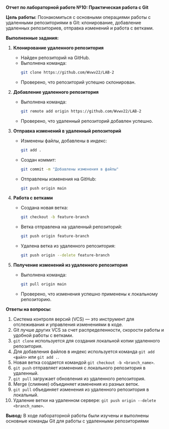 
**Отчет по лабораторной работе №10: Практическая работа с Git**

**Цель работы:**
Познакомиться с основными операциями работы с удаленными репозиториями в Git: клонирование, добавление удаленных репозиториев, отправка изменений и работа с ветками.

**Выполненные задания:**

1. **Клонирование удаленного репозитория**

   - Найден репозиторий на GitHub.
   - Выполнена команда:
     ```bash
     git clone https://github.com/Wvwv22/LAB-2
     ```
   - Проверено, что репозиторий успешно склонирован.

2. **Добавление удаленного репозитория**

   - Выполнена команда:
     ```bash
     git remote add origin https://github.com/Wvwv22/LAB-2
     ```
   - Проверено, что удаленный репозиторий добавлен успешно.

3. **Отправка изменений в удаленный репозиторий**

   - Изменены файлы, добавлены в индекс:
     ```bash
     git add .
     ```
   - Создан коммит:
     ```bash
     git commit -m "Добавлены изменения в файлы"
     ```
   - Отправлены изменения на GitHub:
     ```bash
     git push origin main
     ```

4. **Работа с ветками**

   - Создана новая ветка:
     ```bash
     git checkout -b feature-branch
     ```
   - Ветка отправлена на удаленный репозиторий:
     ```bash
     git push origin feature-branch
     ```
   - Удалена ветка из удаленного репозитория:
     ```bash
     git push origin --delete feature-branch
     ```

5. **Получение изменений из удаленного репозитория**

   - Выполнена команда:
     ```bash
     git pull origin main
     ```
   - Проверено, что изменения успешно применены к локальному репозиторию.

**Ответы на вопросы:**

1. Система контроля версий (VCS) — это инструмент для отслеживания и управления изменениями в коде.
2. Git лучше других VCS за счет распределенности, скорости работы и удобной работы с ветками.
3. `git clone` используется для создания локальной копии удаленного репозитория.
4. Для добавления файлов в индекс используется команда `git add <файл>` или `git add .`.
5. Новая ветка создается командой `git checkout -b <branch_name>`.
6. `git push` отправляет изменения с локального репозитория в удаленный.
7. `git pull` загружает обновления из удаленного репозитория.
8. Merge (слияние) объединяет изменения из разных веток.
9. `git pull` объединяет изменения из удаленного репозитория в локальный.
10. Удаление ветки на удаленном сервере: `git push origin --delete <branch_name>`.

**Вывод:**
В ходе лабораторной работы были изучены и выполнены основные команды Git для работы с удаленными репозиториями